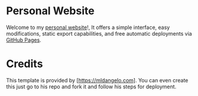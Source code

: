 # Personal Website

Welcome to my [personal website](https://mldangelo.com)!, It offers a simple interface, easy modifications, static export capabilities, and free automatic deployments via [GitHub Pages](https://pages.github.com/).

# Credits

This template is provided by [https://mldangelo.com]. You can even create this just go to his repo and fork it and follow his steps for deployment.
